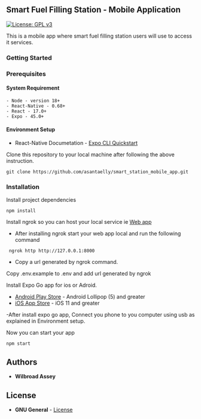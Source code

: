 ## Smart Fuel Filling Station - Mobile Application
[![License: GPL v3](https://img.shields.io/badge/License-GPLv3-blue.svg)](https://www.gnu.org/licenses/gpl-3.0)

This is a mobile app where smart fuel filling station users will use to access it services.

### Getting Started


### Prerequisites

#### System Requirement

    - Node - version 18+
    - React-Native - 0.68+
    - React - 17.0+
    - Expo - 45.0+


#### Environment Setup

- React-Native Documetation - [Expo CLI Quickstart](https://reactnative.dev/docs/environment-setup)

Clone this repository to your local machine after following the above instruction.

```
git clone https://github.com/asantaelly/smart_station_mobile_app.git
```

### Installation

Install project dependencies

```
npm install
```

Install ngrok so you can host your local service ie [Web app](https://github.com/asantaelly/smart_station_web_app)

  - After installing ngrok start your web app local and run the following command
  
  ```
   ngrok http http://127.0.0.1:8000
  ```
  - Copy a url generated by ngrok command.
 
Copy .env.example to .env and add url generated by ngrok
  
Install Expo Go app for ios or Adroid.

- [Android Play Store](https://play.google.com/store/apps/details?id=host.exp.exponent) - Android Lollipop (5) and greater
- [iOS App Store](https://apps.apple.com/app/expo-go/id982107779) -  iOS 11 and greater

 
 -After install expo go app, Connect you phone to you computer using usb as explained in Environment setup.
 
 Now you can start your app
 ```
 npm start
 ```
 
## Authors

* **Wilbroad Assey**

## License

* **GNU General** - [License](https://github.com/asantaelly/smart_station_mobile_app/blob/main/LICENSE.md) 

